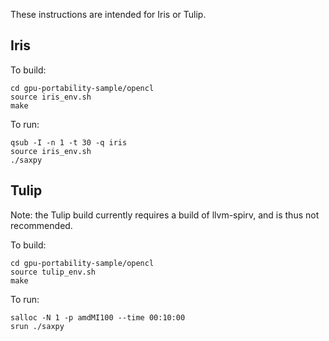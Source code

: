 These instructions are intended for Iris or Tulip.

## Iris

To build:

```
cd gpu-portability-sample/opencl
source iris_env.sh
make
```

To run:

```
qsub -I -n 1 -t 30 -q iris
source iris_env.sh
./saxpy
```

## Tulip

Note: the Tulip build currently requires a build of llvm-spirv, and is thus not recommended.

To build:

```
cd gpu-portability-sample/opencl
source tulip_env.sh
make
```

To run:

```
salloc -N 1 -p amdMI100 --time 00:10:00
srun ./saxpy
```
